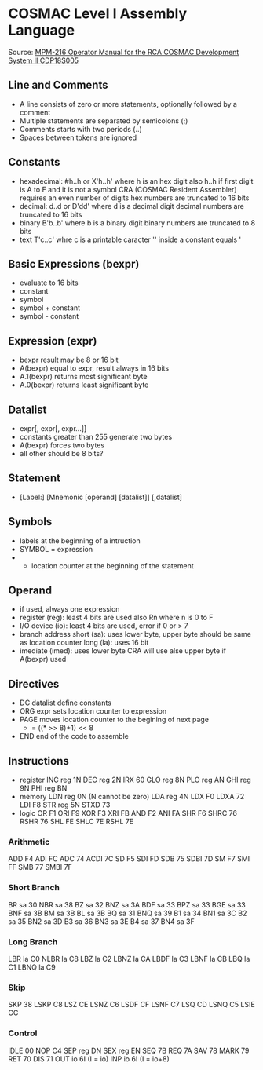 # COSMAC Level I Assembly Language

Source: [MPM-216 Operator Manual for the RCA COSMAC Development System II CDP18S005](https://bitsavers.org/components/rca/cosmac/MPM-216_COSMAC_Development_System_II_Operating_Manual_Oct1977.pdf)

## Line and Comments

- A line consists of zero or more statements, optionally followed by a comment
- Multiple statements are separated by semicolons (;)
- Comments starts with two periods (..)
- Spaces between tokens are ignored

## Constants

- hexadecimal: #h..h or X'h..h' where h is an hex digit
  also h..h if first digit is A to F and it is not a symbol
  CRA (COSMAC Resident Assembler) requires an even number of digits
  hex numbers are truncated to 16 bits
- decimal: d..d or D'dd' where d is a decimal digit
  decimal numbers are truncated to 16 bits
- binary B'b..b' where b is a binary digit
  binary numbers are truncated to 8 bits
- text T'c..c' whre c is a printable caracter
  '' inside a constant equals '

## Basic Expressions (bexpr)

- evaluate to 16 bits
- constant
- symbol
- symbol + constant
- symbol - constant

## Expression (expr)

- bexpr
  result may be 8 or 16 bit
- A(bexpr)
  equal to expr, result always in 16 bits
- A.1(bexpr)
  returns most significant byte
- A.0(bexpr)
  returns least significant byte

## Datalist

- expr[, expr[, expr...]]
- constants greater than 255 generate two bytes
- A(bexpr) forces two bytes
- all other should be 8 bits?

## Statement

- [Label:] [Mnemonic [operand] [datalist]] [,datalist]

## Symbols

- labels at the beginning of a intruction
- SYMBOL = expression
- - location counter at the beginning of the statement

## Operand

- if used, always one expression
- register (reg): least 4 bits are used
  also Rn where n is 0 to F
- I/O device (io): least 4 bits are used, error if 0 or > 7
- branch address
  short (sa): uses lower byte, upper byte should be same as location counter
  long (la): uses 16 bit
- imediate (imed): uses lower byte
  CRA will use alse upper byte if A(bexpr) used

## Directives

- DC datalist
  define constants
- ORG expr
  sets location counter to expression
- PAGE
  moves location counter to the begining of next page
  - = ((* >> 8)+1) << 8
- END
  end of the code to assemble

## Instructions

- register
  INC reg    1N
  DEC reg    2N
  IRX        60
  GLO reg    8N
  PLO reg    AN
  GHI reg    9N
  PHI reg    BN
- memory
  LDN reg    0N  (N cannot be zero)
  LDA reg    4N
  LDX        F0
  LDXA       72
  LDI        F8
  STR reg    5N
  STXD       73
- logic
  OR         F1
  ORI        F9
  XOR        F3
  XRI        FB
  AND        F2
  ANI        FA
  SHR        F6
  SHRC       76
  RSHR       76
  SHL        FE
  SHLC       7E
  RSHL       7E

### Arithmetic

  ADD        F4
  ADI        FC
  ADC        74
  ACDI       7C
  SD         F5
  SDI        FD
  SDB        75
  SDBI       7D
  SM         F7
  SMI        FF
  SMB        77
  SMBI       7F

### Short Branch

  BR   sa    30
  NBR  sa    38
  BZ   sa    32
  BNZ  sa    3A
  BDF  sa    33
  BPZ  sa    33
  BGE  sa    33
  BNF  sa    3B
  BM   sa    3B
  BL   sa    3B
  BQ   sa    31
  BNQ  sa    39
  B1   sa    34
  BN1  sa    3C
  B2   sa    35
  BN2  sa    3D
  B3   sa    36
  BN3  sa    3E
  B4   sa    37
  BN4  sa    3F

### Long Branch

  LBR  la    C0
  NLBR la    C8
  LBZ  la    C2
  LBNZ la    CA
  LBDF la    C3
  LBNF la    CB
  LBQ  la    C1
  LBNQ la    C9

### Skip

  SKP        38
  LSKP       C8
  LSZ        CE
  LSNZ       C6
  LSDF       CF
  LSNF       C7
  LSQ        CD
  LSNQ       C5
  LSIE       CC

### Control

  IDLE       00
  NOP        C4
  SEP reg    DN
  SEX reg    EN
  SEQ        7B
  REQ        7A
  SAV        78
  MARK       79
  RET        70
  DIS        71
  OUT io     6I  (I = io)
  INP io     6I  (I = io+8)
